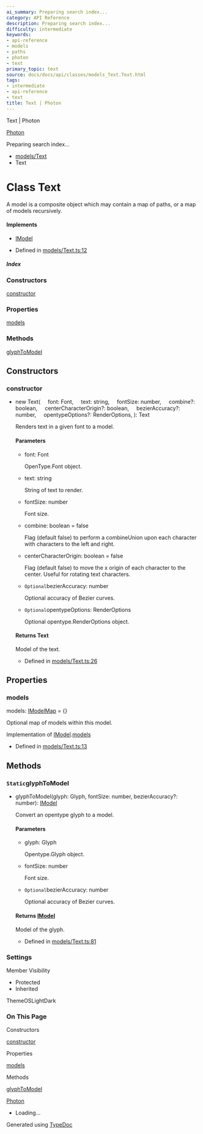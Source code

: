 ```yaml
---
ai_summary: Preparing search index...
category: API Reference
description: Preparing search index...
difficulty: intermediate
keywords:
- api-reference
- models
- paths
- photon
- text
primary_topic: text
source: docs/docs/api/classes/models_Text.Text.html
tags:
- intermediate
- api-reference
- text
title: Text | Photon
---
```

Text | Photon

[Photon](../index.md)




Preparing search index...

* [models/Text](../modules/models_Text.md)
* Text

# Class Text

A model is a composite object which may contain a map of paths, or a map of models recursively.

#### Implements

* [IModel](../interfaces/core_schema.IModel.md)

* Defined in [models/Text.ts:12](https://github.com/mwhite454/photon/blob/main/packages/photon/src/models/Text.ts#L12)

##### Index

### Constructors

[constructor](#constructor)

### Properties

[models](#models)

### Methods

[glyphToModel](#glyphtomodel)

## Constructors

### constructor

* new Text(
      font: Font,
      text: string,
      fontSize: number,
      combine?: boolean,
      centerCharacterOrigin?: boolean,
      bezierAccuracy?: number,
      opentypeOptions?: RenderOptions,
  ): Text

  Renders text in a given font to a model.

  #### Parameters

  + font: Font

    OpenType.Font object.
  + text: string

    String of text to render.
  + fontSize: number

    Font size.
  + combine: boolean = false

    Flag (default false) to perform a combineUnion upon each character with characters to the left and right.
  + centerCharacterOrigin: boolean = false

    Flag (default false) to move the x origin of each character to the center. Useful for rotating text characters.
  + `Optional`bezierAccuracy: number

    Optional accuracy of Bezier curves.
  + `Optional`opentypeOptions: RenderOptions

    Optional opentype.RenderOptions object.

  #### Returns Text

  Model of the text.

  + Defined in [models/Text.ts:26](https://github.com/mwhite454/photon/blob/main/packages/photon/src/models/Text.ts#L26)

## Properties

### models

models: [IModelMap](../interfaces/core_schema.IModelMap.md) = {}

Optional map of models within this model.

Implementation of [IModel](../interfaces/core_schema.IModel.md).[models](../interfaces/core_schema.IModel.md#models)

* Defined in [models/Text.ts:13](https://github.com/mwhite454/photon/blob/main/packages/photon/src/models/Text.ts#L13)

## Methods

### `Static`glyphToModel

* glyphToModel(glyph: Glyph, fontSize: number, bezierAccuracy?: number): [IModel](../interfaces/core_schema.IModel.md)

  Convert an opentype glyph to a model.

  #### Parameters

  + glyph: Glyph

    Opentype.Glyph object.
  + fontSize: number

    Font size.
  + `Optional`bezierAccuracy: number

    Optional accuracy of Bezier curves.

  #### Returns [IModel](../interfaces/core_schema.IModel.md)

  Model of the glyph.

  + Defined in [models/Text.ts:81](https://github.com/mwhite454/photon/blob/main/packages/photon/src/models/Text.ts#L81)

### Settings

Member Visibility

* Protected
* Inherited

ThemeOSLightDark

### On This Page

Constructors

[constructor](#constructor)

Properties

[models](#models)

Methods

[glyphToModel](#glyphtomodel)

[Photon](../index.md)

* Loading...

Generated using [TypeDoc](https://typedoc.org/)

